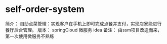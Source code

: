 # self-order-system
简介：
  自助点菜管理：实现客户在手机上即可完成点餐并支付，实现店家能进行餐厅后台管理。
版本：
  springCloud 微服务 idea
备注：
  由ssm项目改造而来，第一次使用微服务不熟练
